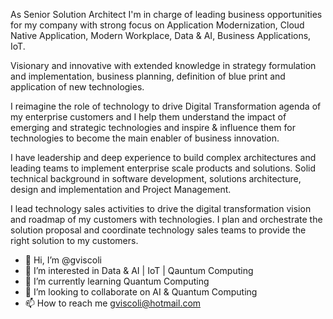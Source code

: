 As Senior Solution Architect I'm in charge of leading business opportunities for my company with strong focus on Application Modernization, Cloud Native Application, Modern Workplace, Data & AI, Business Applications, IoT.

Visionary and innovative with extended knowledge in strategy formulation and implementation, business planning, definition of blue print and application of new technologies.

I reimagine the role of technology to drive Digital Transformation agenda of my enterprise customers and I help them understand the impact of emerging and strategic technologies and inspire & influence them for technologies to become the main enabler of business innovation.

I have leadership and deep experience to build complex architectures and leading teams to implement enterprise scale products and solutions. Solid technical background in software development, solutions architecture, design and implementation and Project Management.

I lead technology sales activities to drive the digital transformation vision and roadmap of my customers with technologies. I plan and orchestrate the solution proposal and coordinate technology sales teams to provide the right solution to my customers.

- 👋 Hi, I’m @gviscoli
- 👀 I’m interested in Data & AI | IoT | Qauntum Computing
- 🌱 I’m currently learning Quantum Computing
- 💞️ I’m looking to collaborate on AI & Quantum Computing
- 📫 How to reach me gviscoli@hotmail.com

<!---
gviscoli/gviscoli is a ✨ special ✨ repository because its `README.md` (this file) appears on your GitHub profile.
You can click the Preview link to take a look at your changes.
--->
